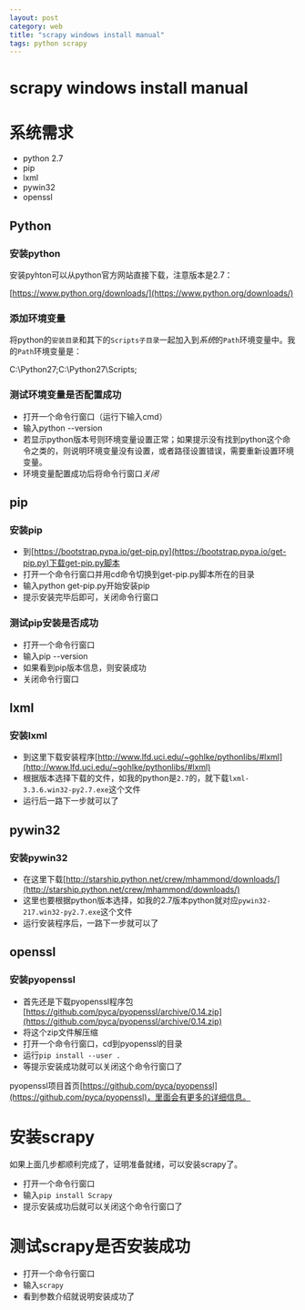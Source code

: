 ```yaml
---
layout: post
category: web
title: "scrapy windows install manual"
tags: python scrapy
---
```


# scrapy windows install manual

# 系统需求

* python 2.7
* pip
* lxml
* pywin32
* openssl

## Python

### 安装python

安装pyhton可以从python官方网站直接下载，注意版本是2.7：

[https://www.python.org/downloads/](https://www.python.org/downloads/)

### 添加环境变量

将python的`安装目录`和其下的`Scripts子目录`一起加入到*系统*的`Path`环境变量中。我的`Path`环境变量是：

C:\Python27;C:\Python27\Scripts;

### 测试环境变量是否配置成功

* 打开一个命令行窗口（运行下输入cmd）
* 输入python --version
* 若显示python版本号则环境变量设置正常；如果提示没有找到python这个命令之类的，则说明环境变量没有设置，或者路径设置错误，需要重新设置环境变量。
* 环境变量配置成功后将命令行窗口*关闭*

## pip

### 安装pip

* 到[https://bootstrap.pypa.io/get-pip.py](https://bootstrap.pypa.io/get-pip.py)下载get-pip.py脚本
* 打开一个命令行窗口并用cd命令切换到get-pip.py脚本所在的目录
* 输入python get-pip.py开始安装pip
* 提示安装完毕后即可，关闭命令行窗口

### 测试pip安装是否成功

* 打开一个命令行窗口
* 输入pip --version
* 如果看到pip版本信息，则安装成功
* 关闭命令行窗口

## lxml

### 安装lxml

* 到这里下载安装程序[http://www.lfd.uci.edu/~gohlke/pythonlibs/#lxml](http://www.lfd.uci.edu/~gohlke/pythonlibs/#lxml)
* 根据版本选择下载的文件，如我的python是`2.7`的，就下载`lxml-3.3.6.win32-py2.7.exe`这个文件
* 运行后一路下一步就可以了

## pywin32

### 安装pywin32

* 在这里下载[http://starship.python.net/crew/mhammond/downloads/](http://starship.python.net/crew/mhammond/downloads/)
* 这里也要根据python版本选择，如我的2.7版本python就对应`pywin32-217.win32-py2.7.exe`这个文件
* 运行安装程序后，一路下一步就可以了

## openssl

### 安装pyopenssl

* 首先还是下载pyopenssl程序包[https://github.com/pyca/pyopenssl/archive/0.14.zip](https://github.com/pyca/pyopenssl/archive/0.14.zip)
* 将这个zip文件解压缩
* 打开一个命令行窗口，cd到pyopenssl的目录
* 运行`pip install --user .`
* 等提示安装成功就可以关闭这个命令行窗口了

pyopenssl项目首页[https://github.com/pyca/pyopenssl](https://github.com/pyca/pyopenssl)，里面会有更多的详细信息。

# 安装scrapy

如果上面几步都顺利完成了，证明准备就绪，可以安装scrapy了。

* 打开一个命令行窗口
* 输入`pip install Scrapy`
* 提示安装成功后就可以关闭这个命令行窗口了

# 测试scrapy是否安装成功

* 打开一个命令行窗口
* 输入`scrapy`
* 看到参数介绍就说明安装成功了
